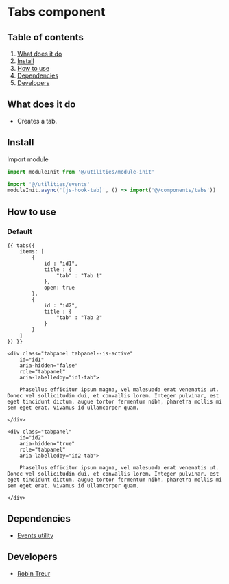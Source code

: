 # Tabs component

## Table of contents

1. [What does it do](#markdown-header-what-does-it-do)
2. [Install](#markdown-header-install)
3. [How to use](#markdown-header-how-to-use)
4. [Dependencies](#markdown-header-dependencies)
5. [Developers](#markdown-header-developers)

## What does it do

- Creates a tab.

## Install

Import module

```javascript
import moduleInit from '@/utilities/module-init'

import '@/utilities/events'
moduleInit.async('[js-hook-tab]', () => import('@/components/tabs'))
```

## How to use

### Default

```htmlmixed
{{ tabs({
    items: [
        {
            id : "id1",
            title : {
                "tab" : "Tab 1"
            },
            open: true
        },
        {
            id : "id2",
            title : {
                "tab" : "Tab 2"
            }
        }
    ]
}) }}

<div class="tabpanel tabpanel--is-active"
    id="id1"
    aria-hidden="false"
    role="tabpanel"
    aria-labelledby="id1-tab">

    Phasellus efficitur ipsum magna, vel malesuada erat venenatis ut. Donec vel sollicitudin dui, et convallis lorem. Integer pulvinar, est eget tincidunt dictum, augue tortor fermentum nibh, pharetra mollis mi sem eget erat. Vivamus id ullamcorper quam.

</div>

<div class="tabpanel"
    id="id2"
    aria-hidden="true"
    role="tabpanel"
    aria-labelledby="id2-tab">

    Phasellus efficitur ipsum magna, vel malesuada erat venenatis ut. Donec vel sollicitudin dui, et convallis lorem. Integer pulvinar, est eget tincidunt dictum, augue tortor fermentum nibh, pharetra mollis mi sem eget erat. Vivamus id ullamcorper quam.

</div>

```

## Dependencies

- [Events utility](/utilities/events/)

## Developers

- [Robin Treur](mailto:robin.treur@deptagency.com)
